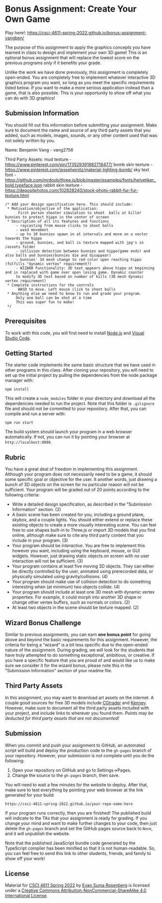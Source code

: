 # Bonus Assignment: Create Your Own Game

Play here!: https://csci-4611-spring-2022.github.io/bonus-assignment-vangben/

The purpose of this assignment to apply the graphics concepts you have learned in class to design and implement your own 3D game!  This is an optional bonus assignment that will replace the lowest score on the previous programs *only* if it benefits your grade.

Unlike the work we have done previously, this assignment is completely open-ended.  You are completely free to implement whatever interactive 3D graphics program you want, so long as you meet the specific requirements listed below.  If you want to make a more serious application instead than a game, that is also possible.  This is your opportunity to show off what you can do with 3D graphics!

## Submission Information

You should fill out this information before submitting your assignment. Make sure to document the name and source of any third party assets that you added, such as models, images, sounds, or any other content used that was not solely written by you. 

Name: Benjamin Vang - vang2756

Third Party Assets:
mud texture - https://www.pinterest.com/pin/173529391882718477/
bomb skin texture - https://www.pinterest.com/jesseheinitz/material-lighting-bomb/
sky text font - https://github.com/mrdoob/three.js/blob/master/examples/fonts/helvetiker_bold.typeface.json
rabbit skin texture - https://depositphotos.com/102828240/stock-photo-rabbit-fur-fur-texture.html


```
/* Add your design specification here. This should include:
 * Motivation/objective of the application:
      First person shooter simulation to shoot  balls at killer bunnies to protect hippo in the center of screen
 * Description of all its features and functions
     - raycasting from mouse clicks to shoot balls
     - wasd movement
     - up to 10 bunnies spawn in at intervals and move on a vector towards the hippo
     - ground, bunnies, and ball is texture mapped with jpg's in /assets folder
     - collision detection between bunnies and hippo(game ends) and also balls and bunnies(bunnies die and disappear)
     - bunnies' 3d mesh change to red color upon reaching hippo (fulfills "dynamic vertex" requirement?)
     - WIZARD Functionality: 3D text appears above hippo at beginning and is replaced with game over upon losing game. Dynamic counter 
     to modify 3D text based on number of kills (3D mesh dynamic vertex requirement)
 * Complete instructions for the controls
      WASD to move. Left mouse click to shoot balls
 * Anything else we need to know to run and grade your program.
     Only one ball can be shot at a time
     This was super fun to make! 
 */
```

## Prerequisites

To work with this code, you will first need to install [Node.js](https://nodejs.org/en/) and [Visual Studio Code](https://code.visualstudio.com/). 

## Getting Started

The starter code implements the same basic structure that we have used in other programs in this class.  After cloning your repository, you will need to set up the initial project by pulling the dependencies from the node package manager with:

```
npm install
```

This will create a `node_modules` folder in your directory and download all the dependencies needed to run the project.  Note that this folder is `.gitignore` file and should not be committed to your repository.  After that, you can compile and run a server with:

```
npm run start
```

The build system should launch your program in a web browser automatically.  If not, you can run it by pointing your browser at `http://localhost:8080`.

## Rubric

You have a great deal of freedom in implementing this assignment.  Although your program does not necessarily need to be a game, it should some specific goal or objective for the user.  It another words, just drawing a bunch of 3D objects on the screen for no particular reason will not be sufficient.  Your program will be graded out of 20 points according to the following criteria:

- Write a detailed design specification, as described in the "Submission Information" section.  (2)
- A basic scene has been created for you, including a ground plane, skybox, and a couple lights.  You should either extend or replace these existing objects to create a more visually interesting scene. You can feel free to use shapes built-in to Three.js or import 3D models that you find online, although make sure to cite any third party content that you include in your program.  (3) 
- Your program should be *interactive*.  You are free to implement this however you want, including using the keyboard, mouse, or GUI widgets.  However, just drawing static objects on screen with no user interaction will not be sufficient. (3)
- Your program contains at least five moving 3D objects.  They can either be directly controlled by the user, animated using prerecorded data, or physically simulated using gravity/collisions.  (4) 
- Your program should make use of collision detection to do something interesting when (at minimum) two objects collide. (4)
- Your program should include at least one 3D mesh with dynamic vertex properties.  For example, it could morph into another 3D shape or change other vertex buffers, such as normals or colors.  (2)
- At least two objects in the scene should be texture mapped. (2)

## Wizard Bonus Challenge

Similar to previous assignments, you can earn **one bonus point** for going above and beyond the basic requirements for this assignment.  However, the criteria for being a "wizard" is a bit less specific due to the open-ended nature of the assignment.  During grading, we will look for the students that have truly attempted to do something exceptional, ambitious, or creative.  If you have a specific feature that you are proud of and would like us to make sure we consider it for the wizard bonus, please note this in the "Submission Information" section of your readme file.

## Third Party Assets

In this assignment, you may want to download art assets on the internet.  A couple good sources for free 3D models include [CGtrader](https://www.cgtrader.com/) and [Kenney](https://kenney.nl/).  However, make sure to document all the third party assets included with your project, and include links to wherever you found them.  *Points may be deducted for third party assets that are not documented!*

## Submission

When you commit and push your assignment to GitHub, an automated script will build and deploy the production code to the `gh-pages` branch of your repository.  However, your submission is not complete until you do the following:

1. Open your repository on GitHub and go to Settings->Pages.
2. Change the source to the `gh-pages` branch, then save.

You will need to wait a few minutes for the website to deploy.  After that, make sure to test everything by pointing your web browser at the link generated for your build:

```
https://csci-4611-spring-2022.github.io/your-repo-name-here
```

If your program runs correctly, then you are finished!  The published build will indicate to the TAs that your assignment is ready for grading.  If you change your mind and want to make further changes to your code, then just delete the `gh-pages` branch and set the GitHub pages source back to `None`, and it will unpublish the website.

Note that the published JavaScript bundle code generated by the TypeScript compiler has been minified so that it is not human-readable. So, you can feel free to send this link to other students, friends, and family to show off your work!

## License

Material for [CSCI 4611 Spring 2022](https://canvas.umn.edu/courses/290928/assignments/syllabus) by [Evan Suma Rosenberg](https://illusioneering.umn.edu/) is licensed under a [Creative Commons Attribution-NonCommercial-ShareAlike 4.0 International License](http://creativecommons.org/licenses/by-nc-sa/4.0/).
